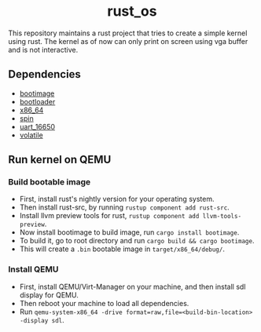 <div align=center>
	<h1>rust_os</h1>
</div>

This repository maintains a rust project that tries to create a simple kernel using rust. The kernel as of now can only print on screen using vga buffer and is not interactive.

## Dependencies

- [bootimage](https://docs.rs/bootimage/latest/bootimage/)
- [bootloader](https://docs.rs/bootloader/latest/bootloader/)
- [x86_64](https://docs.rs/x86_64/latest/x86_64/)
- [spin](https://docs.rs/spin/latest/spin/)
- [uart_16650](https://docs.rs/uart_16550/latest/uart_16550/)
- [volatile](https://docs.rs/volatile/latest/volatile/)

## Run kernel on QEMU

### Build bootable image
- First, install rust's nightly version for your operating system.
- Then install rust-src, by running `rustup component add rust-src`.
- Install llvm preview tools for rust, `rustup component add llvm-tools-preview`.
- Now install bootimage to build image, run `cargo install bootimage`.
- To build it, go to root directory and run `cargo build && cargo bootimage`.
- This will create a `.bin` bootable image in `target/x86_64/debug/`.

### Install QEMU

- First, install QEMU/Virt-Manager on your machine, and then install sdl display for QEMU.
- Then reboot your machine to load all dependencies.
- Run `qemu-system-x86_64 -drive format=raw,file=<build-bin-location> -display sdl`.